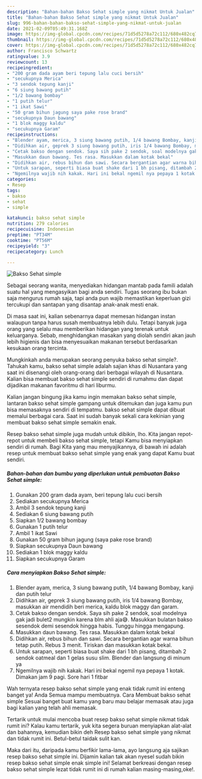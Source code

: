 ```yaml
---
description: "Bahan-bahan Bakso Sehat simple yang nikmat Untuk Jualan"
title: "Bahan-bahan Bakso Sehat simple yang nikmat Untuk Jualan"
slug: 996-bahan-bahan-bakso-sehat-simple-yang-nikmat-untuk-jualan
date: 2021-02-09T05:49:31.168Z
image: https://img-global.cpcdn.com/recipes/71d5d5278a72c112/680x482cq70/bakso-sehat-simple-foto-resep-utama.jpg
thumbnail: https://img-global.cpcdn.com/recipes/71d5d5278a72c112/680x482cq70/bakso-sehat-simple-foto-resep-utama.jpg
cover: https://img-global.cpcdn.com/recipes/71d5d5278a72c112/680x482cq70/bakso-sehat-simple-foto-resep-utama.jpg
author: Francisco Schwartz
ratingvalue: 3.9
reviewcount: 13
recipeingredient:
- "200 gram dada ayam beri tepung lalu cuci bersih"
- "secukupnya Merica"
- "3 sendok tepung kanji"
- "6 siung bawang putih"
- "1/2 bawang bombay"
- "1 putih telur"
- "1 ikat Sawi"
- "50 gram bihun jagung saya pake rose brand"
- "secukupnya Daun bawang"
- "1 blok maggy kaldu"
- "secukupnya Garam"
recipeinstructions:
- "Blender ayam, merica, 3 siung bawang putih, 1/4 bawang Bombay, kanji dan putih telur"
- "Didihkan air, geprek 3 siung bawang putih, iris 1/4 bawang Bombay, masukkan air mendidih beri merica, kaldu blok maggy dan garam."
- "Cetak bakso dengan sendok. Saya sih pake 2 sendok, soal modelnya gak jadi bulet2 mungkin karena blm ahli aja😅. Masukkan bulatan bakso sesendok demi sesendok hingga habis. Tunggu hingga mengapung."
- "Masukkan daun bawang. Tes rasa. Masukkan dalam kotak bekal"
- "Didihkan air, rebus bihun dan sawi. Secara bergantian agar warna bihun tetap putih. Rebus 3 menit. Tiriskan dan masukkan kotak bekal."
- "Untuk sarapan, seperti biasa buat shake dari 1 bh pisang, ditambah 2 sendok oatmeal dan 1 gelas susu slim. Blender dan langsung di minum ya"
- "Ngemilnya wajib nih kakak. Hari ini bekal ngemil nya pepaya 1 kotak. Dimakan jam 9 pagi. Sore hari 1 fitbar"
categories:
- Resep
tags:
- bakso
- sehat
- simple

katakunci: bakso sehat simple 
nutrition: 279 calories
recipecuisine: Indonesian
preptime: "PT34M"
cooktime: "PT56M"
recipeyield: "3"
recipecategory: Lunch

---
```



![Bakso Sehat simple](https://img-global.cpcdn.com/recipes/71d5d5278a72c112/680x482cq70/bakso-sehat-simple-foto-resep-utama.jpg)

Sebagai seorang wanita, menyediakan hidangan mantab pada famili adalah suatu hal yang mengasyikan bagi anda sendiri. Tugas seorang ibu bukan saja mengurus rumah saja, tapi anda pun wajib memastikan keperluan gizi tercukupi dan santapan yang disantap anak-anak mesti enak.

Di masa  saat ini, kalian sebenarnya dapat memesan hidangan instan walaupun tanpa harus susah membuatnya lebih dulu. Tetapi banyak juga orang yang selalu mau memberikan hidangan yang terenak untuk keluarganya. Sebab, menghidangkan masakan yang diolah sendiri akan jauh lebih higienis dan bisa menyesuaikan makanan tersebut berdasarkan kesukaan orang tercinta. 



Mungkinkah anda merupakan seorang penyuka bakso sehat simple?. Tahukah kamu, bakso sehat simple adalah sajian khas di Nusantara yang saat ini disenangi oleh orang-orang dari berbagai wilayah di Nusantara. Kalian bisa membuat bakso sehat simple sendiri di rumahmu dan dapat dijadikan makanan favoritmu di hari liburmu.

Kalian jangan bingung jika kamu ingin memakan bakso sehat simple, lantaran bakso sehat simple gampang untuk ditemukan dan juga kamu pun bisa memasaknya sendiri di tempatmu. bakso sehat simple dapat dibuat memalui berbagai cara. Saat ini sudah banyak sekali cara kekinian yang membuat bakso sehat simple semakin enak.

Resep bakso sehat simple juga mudah untuk dibikin, lho. Kita jangan repot-repot untuk membeli bakso sehat simple, tetapi Kamu bisa menyiapkan sendiri di rumah. Bagi Kita yang mau menyajikannya, di bawah ini adalah resep untuk membuat bakso sehat simple yang enak yang dapat Kamu buat sendiri.

<!--inarticleads1-->

##### Bahan-bahan dan bumbu yang diperlukan untuk pembuatan Bakso Sehat simple:

1. Gunakan 200 gram dada ayam, beri tepung lalu cuci bersih
1. Sediakan secukupnya Merica
1. Ambil 3 sendok tepung kanji
1. Sediakan 6 siung bawang putih
1. Siapkan 1/2 bawang bombay
1. Gunakan 1 putih telur
1. Ambil 1 ikat Sawi
1. Gunakan 50 gram bihun jagung (saya pake rose brand)
1. Siapkan secukupnya Daun bawang
1. Sediakan 1 blok maggy kaldu
1. Siapkan secukupnya Garam




<!--inarticleads2-->

##### Cara menyiapkan Bakso Sehat simple:

1. Blender ayam, merica, 3 siung bawang putih, 1/4 bawang Bombay, kanji dan putih telur
1. Didihkan air, geprek 3 siung bawang putih, iris 1/4 bawang Bombay, masukkan air mendidih beri merica, kaldu blok maggy dan garam.
1. Cetak bakso dengan sendok. Saya sih pake 2 sendok, soal modelnya gak jadi bulet2 mungkin karena blm ahli aja😅. Masukkan bulatan bakso sesendok demi sesendok hingga habis. Tunggu hingga mengapung.
1. Masukkan daun bawang. Tes rasa. Masukkan dalam kotak bekal
1. Didihkan air, rebus bihun dan sawi. Secara bergantian agar warna bihun tetap putih. Rebus 3 menit. Tiriskan dan masukkan kotak bekal.
1. Untuk sarapan, seperti biasa buat shake dari 1 bh pisang, ditambah 2 sendok oatmeal dan 1 gelas susu slim. Blender dan langsung di minum ya
1. Ngemilnya wajib nih kakak. Hari ini bekal ngemil nya pepaya 1 kotak. Dimakan jam 9 pagi. Sore hari 1 fitbar




Wah ternyata resep bakso sehat simple yang enak tidak rumit ini enteng banget ya! Anda Semua mampu membuatnya. Cara Membuat bakso sehat simple Sesuai banget buat kamu yang baru mau belajar memasak atau juga bagi kalian yang telah ahli memasak.

Tertarik untuk mulai mencoba buat resep bakso sehat simple nikmat tidak rumit ini? Kalau kamu tertarik, yuk kita segera buruan menyiapkan alat-alat dan bahannya, kemudian bikin deh Resep bakso sehat simple yang nikmat dan tidak rumit ini. Betul-betul taidak sulit kan. 

Maka dari itu, daripada kamu berfikir lama-lama, ayo langsung aja sajikan resep bakso sehat simple ini. Dijamin kalian tak akan nyesel sudah bikin resep bakso sehat simple enak simple ini! Selamat berkreasi dengan resep bakso sehat simple lezat tidak rumit ini di rumah kalian masing-masing,oke!.


